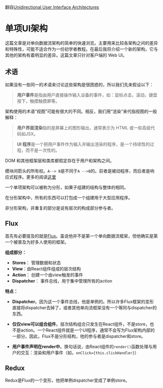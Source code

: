 翻自[Unidirectional User Interface Architectures](http://staltz.com/unidirectional-user-interface-architectures.html)

# 单项UI架构

这篇文章是对单向数据流架构的简单的快速浏览。主要用来比较各架构之间的差异和特殊性，可能不适合作为一份初学者教程。在最后我将介绍一个新的架构，它与其他的架构有着明显的差异。这篇文章只针对客户端的 Web UI。

## 术语

如果没有一些同一的术语来讨论这些架构是很困惑的，所以我们先来假设以下：

> **用户事件**是指由用户直接操作输入设备的事件，如：鼠标点击，滚动，键盘按下，触摸触摸屏等。

架构使用的术语“视图”可能有很大的不同。相反，我们用“渲染”来代指视图的一般解释：

> **用户界面渲染**指的是屏幕上的图形输出，通常表示为 HTML 或一些高级代码如JSX。

> **UI 程序**是一个把用户事件作为输入并输出渲染的程序，是一个持续性的过程，而不是一次性的。

DOM 和其他框架层和类库都假定存在于用户和架构之间。

模块间箭头的所有权。`A--> B`是不同于`A -->B`的。前者是被动程序，而后者是响应式程序。更多的阅读[这里](http://cycle.js.org/observables.html#reactive-programming)

一个单项架构可以被称为分形，如果子组建的结构与整体的相同。

在分形架构中，所有的东西可以打包成一个组建用于大型应用程序。

非分形架构，非重复的部分是说有层次的构成部分参与者。

## Flux

首先有必要提及的就是[Flux]()。虽说他并不是第一个单向数据流框架，但他确实是第一个被普及为好多人使用的框架。

**组成部分：**

* **Stores**： 管理数据和状态
* **View**：由React组件组成的层次结构
* **Action**： 创建一个由view触发的事件
* **Dispatcher**： 事件总线，用于集中管理所有的action

**特点：**

* **Dispatcher**。因为这一个事件总线，他是单例的。所以许多Flux框架的变形直接将dispatcher去掉了，或者其他单向流框架没有一个等同与dispatcher的东西。

* **仅仅view可以组合组件**。层次结构组合只发生在React组件，不是store，也不是action。一个React组件就是一个UI程序，通常不会写为Flux架构内部的一部分。因此，Flux不是分形结构，他的参与者是dispatcher和store。

* **用户事件声明在render中**。换句话说，由React组件的`render()`函数处理与用户的交互：渲染和用户事件（如，`onClick={this.clickHandler}`）

## Redux

Redux是Flux的一个变形，他把单例dispatcher变成了单例store。

